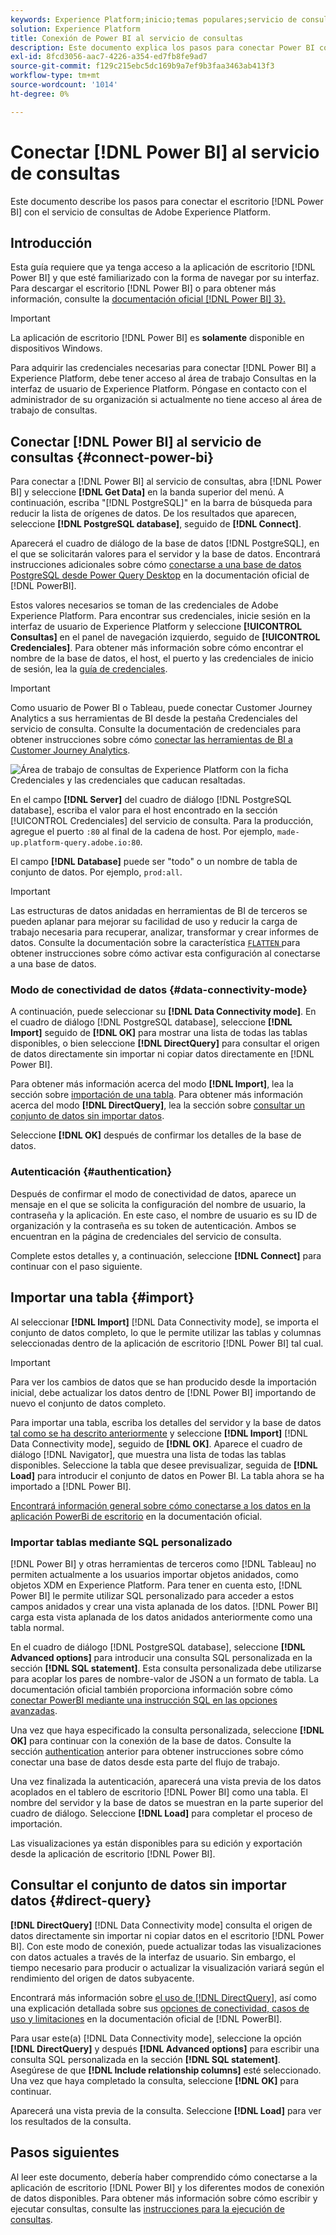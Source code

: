 ```yaml
---
keywords: Experience Platform;inicio;temas populares;servicio de consultas;servicio de consultas;Power BI;power bi;conectarse al servicio de consultas;
solution: Experience Platform
title: Conexión de Power BI al servicio de consultas
description: Este documento explica los pasos para conectar Power BI con el servicio de consultas de Adobe Experience Platform.
exl-id: 8fcd3056-aac7-4226-a354-ed7fb8fe9ad7
source-git-commit: f129c215ebc5dc169b9a7ef9b3faa3463ab413f3
workflow-type: tm+mt
source-wordcount: '1014'
ht-degree: 0%

---
```


# Conectar [!DNL Power BI] al servicio de consultas

Este documento describe los pasos para conectar el escritorio [!DNL Power BI] con el servicio de consultas de Adobe Experience Platform.

## Introducción

Esta guía requiere que ya tenga acceso a la aplicación de escritorio [!DNL Power BI] y que esté familiarizado con la forma de navegar por su interfaz. Para descargar el escritorio [!DNL Power BI] o para obtener más información, consulte la [documentación oficial [!DNL Power BI] 3&rbrace;.](https://docs.microsoft.com/en-us/power-bi/)

>[!IMPORTANT]
>
> La aplicación de escritorio [!DNL Power BI] es **solamente** disponible en dispositivos Windows.

Para adquirir las credenciales necesarias para conectar [!DNL Power BI] a Experience Platform, debe tener acceso al área de trabajo Consultas en la interfaz de usuario de Experience Platform. Póngase en contacto con el administrador de su organización si actualmente no tiene acceso al área de trabajo de consultas.

## Conectar [!DNL Power BI] al servicio de consultas {#connect-power-bi}

Para conectar a [!DNL Power BI] al servicio de consultas, abra [!DNL Power BI] y seleccione **[!DNL Get Data]** en la banda superior del menú. A continuación, escriba &quot;[!DNL PostgreSQL]&quot; en la barra de búsqueda para reducir la lista de orígenes de datos. De los resultados que aparecen, seleccione **[!DNL PostgreSQL database]**, seguido de **[!DNL Connect]**.

Aparecerá el cuadro de diálogo de la base de datos [!DNL PostgreSQL], en el que se solicitarán valores para el servidor y la base de datos. Encontrará instrucciones adicionales sobre cómo [conectarse a una base de datos PostgreSQL desde Power Query Desktop](https://learn.microsoft.com/en-us/power-query/connectors/postgresql#connect-to-a-postgresql-database-from-power-query-desktop) en la documentación oficial de [!DNL PowerBI].

Estos valores necesarios se toman de las credenciales de Adobe Experience Platform. Para encontrar sus credenciales, inicie sesión en la interfaz de usuario de Experience Platform y seleccione **[!UICONTROL Consultas]** en el panel de navegación izquierdo, seguido de **[!UICONTROL Credenciales]**. Para obtener más información sobre cómo encontrar el nombre de la base de datos, el host, el puerto y las credenciales de inicio de sesión, lea la [guía de credenciales](../ui/credentials.md).

>[!IMPORTANT]
>
>Como usuario de Power BI o Tableau, puede conectar Customer Journey Analytics a sus herramientas de BI desde la pestaña Credenciales del servicio de consulta. Consulte la documentación de credenciales para obtener instrucciones sobre cómo [conectar las herramientas de BI a Customer Journey Analytics](../ui/credentials.md#connect-to-customer-journey-analytics).

![Área de trabajo de consultas de Experience Platform con la ficha Credenciales y las credenciales que caducan resaltadas.](../images/clients/power-bi/query-service-credentials-page.png)

En el campo **[!DNL Server]** del cuadro de diálogo [!DNL PostgreSQL database], escriba el valor para el host encontrado en la sección [!UICONTROL Credenciales] del servicio de consulta. Para la producción, agregue el puerto `:80` al final de la cadena de host. Por ejemplo, `made-up.platform-query.adobe.io:80`.

El campo **[!DNL Database]** puede ser &quot;todo&quot; o un nombre de tabla de conjunto de datos. Por ejemplo, `prod:all`.

>[!IMPORTANT]
>
>Las estructuras de datos anidadas en herramientas de BI de terceros se pueden aplanar para mejorar su facilidad de uso y reducir la carga de trabajo necesaria para recuperar, analizar, transformar y crear informes de datos. Consulte la documentación sobre la característica [`FLATTEN` &#x200B;](../key-concepts/flatten-nested-data.md) para obtener instrucciones sobre cómo activar esta configuración al conectarse a una base de datos.

### Modo de conectividad de datos {#data-connectivity-mode}

A continuación, puede seleccionar su **[!DNL Data Connectivity mode]**. En el cuadro de diálogo [!DNL PostgreSQL database], seleccione **[!DNL Import]** seguido de **[!DNL OK]** para mostrar una lista de todas las tablas disponibles, o bien seleccione **[!DNL DirectQuery]** para consultar el origen de datos directamente sin importar ni copiar datos directamente en [!DNL Power BI].

Para obtener más información acerca del modo **[!DNL Import]**, lea la sección sobre [importación de una tabla](#import). Para obtener más información acerca del modo **[!DNL DirectQuery]**, lea la sección sobre [consultar un conjunto de datos sin importar datos](#direct-query).

Seleccione **[!DNL OK]** después de confirmar los detalles de la base de datos.

### Autenticación {#authentication}

Después de confirmar el modo de conectividad de datos, aparece un mensaje en el que se solicita la configuración del nombre de usuario, la contraseña y la aplicación. En este caso, el nombre de usuario es su ID de organización y la contraseña es su token de autenticación. Ambos se encuentran en la página de credenciales del servicio de consulta.

Complete estos detalles y, a continuación, seleccione **[!DNL Connect]** para continuar con el paso siguiente.

## Importar una tabla {#import}

Al seleccionar **[!DNL Import]** [!DNL Data Connectivity mode], se importa el conjunto de datos completo, lo que le permite utilizar las tablas y columnas seleccionadas dentro de la aplicación de escritorio [!DNL Power BI] tal cual.

>[!IMPORTANT]
>
>Para ver los cambios de datos que se han producido desde la importación inicial, debe actualizar los datos dentro de [!DNL Power BI] importando de nuevo el conjunto de datos completo.

Para importar una tabla, escriba los detalles del servidor y la base de datos [tal como se ha descrito anteriormente](#connect-power-bi) y seleccione **[!DNL Import]** [!DNL Data Connectivity mode], seguido de **[!DNL OK]**. Aparece el cuadro de diálogo [!DNL Navigator], que muestra una lista de todas las tablas disponibles. Seleccione la tabla que desee previsualizar, seguida de **[!DNL Load]** para introducir el conjunto de datos en Power BI. La tabla ahora se ha importado a [!DNL Power BI].

[Encontrará información general sobre cómo conectarse a los datos en la aplicación PowerBi de escritorio](https://learn.microsoft.com/en-us/power-bi/connect-data/desktop-quickstart-connect-to-data#connect-to-data) en la documentación oficial.

### Importar tablas mediante SQL personalizado

[!DNL Power BI] y otras herramientas de terceros como [!DNL Tableau] no permiten actualmente a los usuarios importar objetos anidados, como objetos XDM en Experience Platform. Para tener en cuenta esto, [!DNL Power BI] le permite utilizar SQL personalizado para acceder a estos campos anidados y crear una vista aplanada de los datos. [!DNL Power BI] carga esta vista aplanada de los datos anidados anteriormente como una tabla normal.

En el cuadro de diálogo [!DNL PostgreSQL database], seleccione **[!DNL Advanced options]** para introducir una consulta SQL personalizada en la sección **[!DNL SQL statement]**. Esta consulta personalizada debe utilizarse para acoplar los pares de nombre-valor de JSON a un formato de tabla. La documentación oficial también proporciona información sobre cómo [conectar PowerBI mediante una instrucción SQL en las opciones avanzadas](https://learn.microsoft.com/en-us/power-query/connectors/postgresql#connect-using-advanced-options).

Una vez que haya especificado la consulta personalizada, seleccione **[!DNL OK]** para continuar con la conexión de la base de datos. Consulte la sección [authentication](#authentication) anterior para obtener instrucciones sobre cómo conectar una base de datos desde esta parte del flujo de trabajo.

Una vez finalizada la autenticación, aparecerá una vista previa de los datos acoplados en el tablero de escritorio [!DNL Power BI] como una tabla. El nombre del servidor y la base de datos se muestran en la parte superior del cuadro de diálogo. Seleccione **[!DNL Load]** para completar el proceso de importación.

Las visualizaciones ya están disponibles para su edición y exportación desde la aplicación de escritorio [!DNL Power BI].

## Consultar el conjunto de datos sin importar datos {#direct-query}

**[!DNL DirectQuery]** [!DNL Data Connectivity mode] consulta el origen de datos directamente sin importar ni copiar datos en el escritorio [!DNL Power BI]. Con este modo de conexión, puede actualizar todas las visualizaciones con datos actuales a través de la interfaz de usuario. Sin embargo, el tiempo necesario para producir o actualizar la visualización variará según el rendimiento del origen de datos subyacente.

Encontrará más información sobre [el uso de [!DNL DirectQuery]](https://learn.microsoft.com/en-us/power-bi/connect-data/desktop-use-directquery), así como una explicación detallada sobre sus [opciones de conectividad, casos de uso y limitaciones](https://learn.microsoft.com/en-us/power-bi/connect-data/desktop-directquery-about) en la documentación oficial de [!DNL PowerBI].

Para usar este(a) [!DNL Data Connectivity mode], seleccione la opción **[!DNL DirectQuery]** y después **[!DNL Advanced options]** para escribir una consulta SQL personalizada en la sección **[!DNL SQL statement]**. Asegúrese de que **[!DNL Include relationship columns]** esté seleccionado. Una vez que haya completado la consulta, seleccione **[!DNL OK]** para continuar.

Aparecerá una vista previa de la consulta. Seleccione **[!DNL Load]** para ver los resultados de la consulta.

## Pasos siguientes

Al leer este documento, debería haber comprendido cómo conectarse a la aplicación de escritorio [!DNL Power BI] y los diferentes modos de conexión de datos disponibles. Para obtener más información sobre cómo escribir y ejecutar consultas, consulte las [instrucciones para la ejecución de consultas](../best-practices/writing-queries.md).

